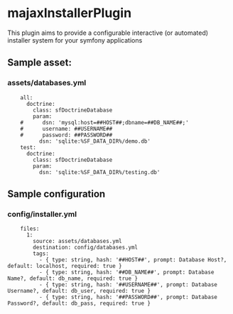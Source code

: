 # majaxInstallerPlugin

This plugin aims to provide a configurable interactive (or automated) installer system for your symfony applications

## Sample asset:

### assets/databases.yml

        all:
          doctrine:
            class: sfDoctrineDatabase
            param:
        #      dsn: 'mysql:host=##HOST##;dbname=##DB_NAME##;'
        #      username: ##USERNAME##
        #      password: ##PASSWORD##
              dsn: 'sqlite:%SF_DATA_DIR%/demo.db'
        test:
          doctrine:
            class: sfDoctrineDatabase
            param:
              dsn: 'sqlite:%SF_DATA_DIR%/testing.db'

## Sample configuration

### config/installer.yml

        files:
          1:
            source: assets/databases.yml
            destination: config/databases.yml
            tags:
              - { type: string, hash: '##HOST##', prompt: Database Host?, default: localhost, required: true }
              - { type: string, hash: '##DB_NAME##', prompt: Database Name?, default: db_name, required: true }
              - { type: string, hash: '##USERNAME##', prompt: Database Username?, default: db_user, required: true }
              - { type: string, hash: '##PASSWORD##', prompt: Database Password?, default: db_pass, required: true }
